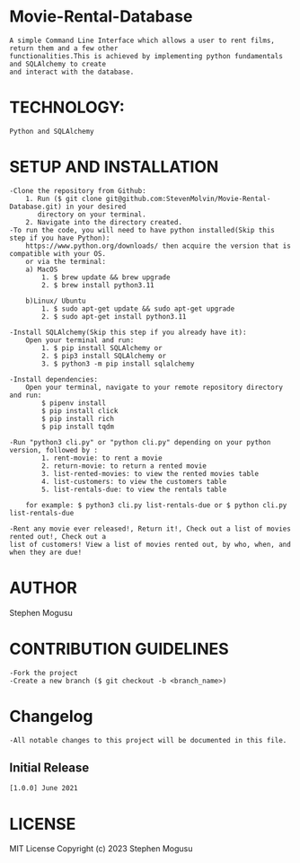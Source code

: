 # Movie-Rental-Database
    A simple Command Line Interface which allows a user to rent films, return them and a few other
    functionalities.This is achieved by implementing python fundamentals and SQLAlchemy to create 
    and interact with the database.

# TECHNOLOGY:
    Python and SQLAlchemy

# SETUP AND INSTALLATION

    -Clone the repository from Github:
        1. Run ($ git clone git@github.com:StevenMolvin/Movie-Rental-Database.git) in your desired
           directory on your terminal.
        2. Navigate into the directory created.
    -To run the code, you will need to have python installed(Skip this step if you have Python):
        https://www.python.org/downloads/ then acquire the version that is compatible with your OS.
        or via the terminal: 
        a) MacOS
            1. $ brew update && brew upgrade
            2. $ brew install python3.11
        
        b)Linux/ Ubuntu
            1. $ sudo apt-get update && sudo apt-get upgrade
            2. $ sudo apt-get install python3.11

    -Install SQLAlchemy(Skip this step if you already have it):
        Open your terminal and run:
            1. $ pip install SQLAlchemy or
            2. $ pip3 install SQLAlchemy or
            3. $ python3 -m pip install sqlalchemy
    
    -Install dependencies:
        Open your terminal, navigate to your remote repository directory and run:
            $ pipenv install
            $ pip install click
            $ pip install rich
            $ pip install tqdm

    -Run "python3 cli.py" or "python cli.py" depending on your python version, followed by :
            1. rent-movie: to rent a movie
            2. return-movie: to return a rented movie
            3. list-rented-movies: to view the rented movies table
            4. list-customers: to view the customers table
            5. list-rentals-due: to view the rentals table
        
        for example: $ python3 cli.py list-rentals-due or $ python cli.py list-rentals-due 

    -Rent any movie ever released!, Return it!, Check out a list of movies rented out!, Check out a 
    list of customers! View a list of movies rented out, by who, when, and when they are due!

# AUTHOR

Stephen Mogusu

# CONTRIBUTION GUIDELINES
    -Fork the project
    -Create a new branch ($ git checkout -b <branch_name>)
    
# Changelog
    -All notable changes to this project will be documented in this file.
    
## Initial Release
    [1.0.0] June 2021

# LICENSE
MIT License 
Copyright (c) 2023 Stephen Mogusu
    
    
